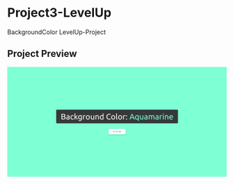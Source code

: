 # Project3-LevelUp
BackgroundColor LevelUp-Project

## Project Preview
![Screenshot](img/Project3.png)
